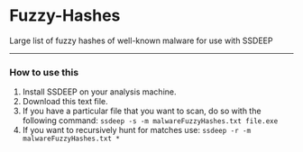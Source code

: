 # Fuzzy-Hashes
Large list of fuzzy hashes of well-known malware for use with SSDEEP

---

### How to use this

1. Install SSDEEP on your analysis machine.
2. Download this text file.
3. If you have a particular file that you want to scan, do so with the following command: ```ssdeep -s -m malwareFuzzyHashes.txt file.exe```
4. If you want to recursively hunt for matches use: ```ssdeep -r -m malwareFuzzyHashes.txt *```
